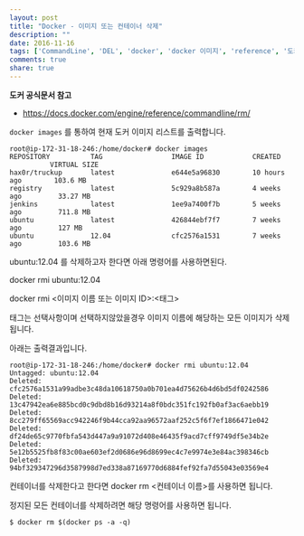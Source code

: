 ```yaml
---
layout: post
title: "Docker - 이미지 또는 컨테이너 삭제"
description: ""
date: 2016-11-16
tags: ['CommandLine', 'DEL', 'docker', 'docker 이미지', 'reference', '도커', '명령어', '삭제', '컨테이너']
comments: true
share: true
---
```


**도커 공식문서 참고**

  * https://docs.docker.com/engine/reference/commandline/rm/  
  

`docker images` 를 통하여 현재 도커 이미지 리스트를 출력합니다.

    root@ip-172-31-18-246:/home/docker# docker images
    REPOSITORY          TAG                 IMAGE ID            CREATED             VIRTUAL SIZE
    hax0r/truckup       latest              e644e5a96830        10 hours ago        103.6 MB
    registry            latest              5c929a8b587a        4 weeks ago         33.27 MB
    jenkins             latest              1ee9a7400f7b        5 weeks ago         711.8 MB
    ubuntu              latest              426844ebf7f7        7 weeks ago         127 MB
    ubuntu              12.04               cfc2576a1531        7 weeks ago         103.6 MB

  

ubuntu:12.04 를 삭제하고자 한다면 아래 명령어를 사용하면된다.

docker rmi ubuntu:12.04

  

docker rmi <이미지 이름 또는 이미지 ID>:<태그>

태그는 선택사항이며 선택하지않았을경우 이미지 이름에 해당하는 모든 이미지가 삭제됩니다.

  

아래는 출력결과입니다.

    root@ip-172-31-18-246:/home/docker# docker rmi ubuntu:12.04
    Untagged: ubuntu:12.04
    Deleted: cfc2576a1531a99adbe3c48da10618750a0b701ea4d75626b4d6bd5df0242586
    Deleted: 13c47942ea6e885bcd0c9dbd8b16d93214a8f0bdc351fc192fb0af3ac6aebb19
    Deleted: 8cc279ff65569acc942246f9b44cca92aa96572aaf252c5f6f7ef1866471e042
    Deleted: df24de65c9770fbfa543d447a9a91072d408e46435f9acd7cff9749df5e34b2e
    Deleted: 5e12b5525fb8f83c00ae603ef2d0686e96d8699ec4c7e9974e3e84ac398346cb
    Deleted: 94bf329347296d3587998d7ed338a87169770d6884fef92fa7d55043e03569e4

  
컨테이너를 삭제한다고 한다면 docker rm <컨테이너 이름>를 사용하면 됩니다.

정지된 모든 컨테이너를 삭제하려면 해당 명령어를 사용하면 됩니다.

  

    $ docker rm $(docker ps -a -q)

  

